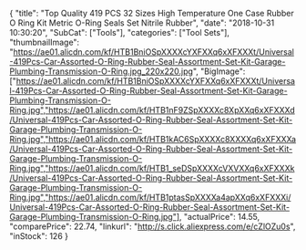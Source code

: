 {
	"title": "Top Quality 419 PCS 32 Sizes High Temperature One Case Rubber O Ring Kit Metric O-Ring Seals Set Nitrile Rubber",
	"date": "2018-10-31 10:30:20",
	"SubCat": ["Tools"],
	"categories": ["Tool Sets"],
	"thumbnailImage": "https://ae01.alicdn.com/kf/HTB1BniOSpXXXXcYXFXXq6xXFXXXt/Universal-419Pcs-Car-Assorted-O-Ring-Rubber-Seal-Assortment-Set-Kit-Garage-Plumbing-Transmission-O-Ring.jpg_220x220.jpg",
	"BigImage": ["https://ae01.alicdn.com/kf/HTB1BniOSpXXXXcYXFXXq6xXFXXXt/Universal-419Pcs-Car-Assorted-O-Ring-Rubber-Seal-Assortment-Set-Kit-Garage-Plumbing-Transmission-O-Ring.jpg","https://ae01.alicdn.com/kf/HTB1nF9ZSpXXXXc8XpXXq6xXFXXXd/Universal-419Pcs-Car-Assorted-O-Ring-Rubber-Seal-Assortment-Set-Kit-Garage-Plumbing-Transmission-O-Ring.jpg","https://ae01.alicdn.com/kf/HTB1kAC6SpXXXXc8XXXXq6xXFXXXa/Universal-419Pcs-Car-Assorted-O-Ring-Rubber-Seal-Assortment-Set-Kit-Garage-Plumbing-Transmission-O-Ring.jpg","https://ae01.alicdn.com/kf/HTB1_seDSpXXXXcVXVXXq6xXFXXXk/Universal-419Pcs-Car-Assorted-O-Ring-Rubber-Seal-Assortment-Set-Kit-Garage-Plumbing-Transmission-O-Ring.jpg","https://ae01.alicdn.com/kf/HTB1ptasSpXXXXa4apXXq6xXFXXXi/Universal-419Pcs-Car-Assorted-O-Ring-Rubber-Seal-Assortment-Set-Kit-Garage-Plumbing-Transmission-O-Ring.jpg"],
	"actualPrice": 14.55,
	"comparePrice": 22.74,
	"linkurl": "http://s.click.aliexpress.com/e/cZlOZu0s",
	"inStock": 126
}
